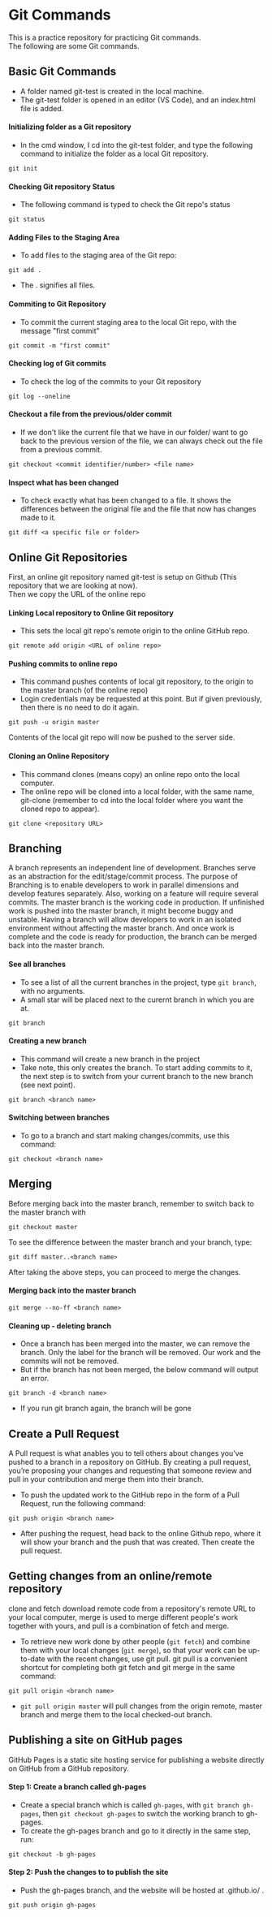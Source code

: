 # Git Commands
This is a practice repository for practicing Git commands. <br>
The following are some Git commands.

## Basic Git Commands
* A folder named git-test is created in the local machine.
* The git-test folder is opened in an editor (VS Code), and an index.html file is added.

#### Initializing folder as a Git repository
* In the cmd window, I cd into the git-test folder, and type the following command to initialize the folder as a local Git repository.
~~~~
git init
~~~~

#### Checking Git repository Status
* The following command is typed to check the Git repo's status
~~~~
git status
~~~~

#### Adding Files to the Staging Area
* To add files to the staging area of the Git repo:
~~~~
git add .
~~~~
* The . signifies all files.

#### Commiting to Git Repository
* To commit the current staging area to the local Git repo, with the message "first commit"
~~~~
git commit -m "first commit"
~~~~
#### Checking log of Git commits
* To check the log of the commits to your Git repository
~~~~
git log --oneline
~~~~


#### Checkout a file from the previous/older commit
* If we don't like the current file that we have in our folder/ want to go back to the previous version of the file, we can always check out the file from a previous commit.
~~~~
git checkout <commit identifier/number> <file name>
~~~~

#### Inspect what has been changed
* To check exactly what has been changed to a file. It shows the differences between the original file and the file that now has changes made to it.
~~~
git diff <a specific file or folder>
~~~

## Online Git Repositories
First, an online git repository named git-test is setup on Github (This repository that we are looking at now). <br>
Then we copy the URL of the online repo

#### Linking Local repository to Online Git repository
* This sets the local git repo's remote origin to the online GitHub repo.
~~~~
git remote add origin <URL of online repo>
~~~~

#### Pushing commits to online repo
* This command pushes contents of local git repository, to the origin to the master branch (of the online repo)
* Login credentials may be requested at this point. But if given previously, then there is no need to do it again.
~~~~
git push -u origin master
~~~~
Contents of the local git repo will now be pushed to the server side.

#### Cloning an Online Repository
* This command clones (means copy) an online repo onto the local computer.
* The online repo will be cloned into a local folder, with the same name, git-clone (remember to cd into the local folder where you want the cloned repo to appear).
~~~~
git clone <repository URL>
~~~~

## Branching
A branch represents an independent line of development. Branches serve as an abstraction for the edit/stage/commit process. 
The purpose of Branching is to enable developers to work in parallel dimensions and develop features separately. Also, working on a feature will require several commits. The master branch is the working code in production. If unfinished work is pushed into the master branch, it might become buggy and unstable. Having a branch will allow developers to work in an isolated environment without affecting the master branch. And once work is complete and the code is ready for production, the branch can be merged back into the master branch.
#### See all branches
* To see a list of all the current branches in the project, type ```git branch```, with no arguments.
* A small star will be placed next to the curernt branch in which you are at.
~~~~
git branch
~~~~
#### Creating a new branch
* This command will create a new branch in the project
* Take note, this only creates the branch. To start adding commits to it, the next step is to switch from your current branch to the new branch (see next point).
~~~~
git branch <branch name>
~~~~
#### Switching between branches
* To go to a branch and start making changes/commits, use this command:
~~~
git checkout <branch name>
~~~

## Merging
Before merging back into the master branch, remember to switch back to the master branch with
~~~~
git checkout master
~~~~
To see the difference between the master branch and your branch, type:
~~~~
git diff master..<branch name>
~~~~
After taking the above steps, you can proceed to merge the changes.
#### Merging back into the master branch
~~~~
git merge --no-ff <branch name>
~~~~
#### Cleaning up - deleting branch
* Once a branch has been merged into the master, we can remove the branch. Only the label for the branch will be removed. Our work and the commits will not be removed.
* But if the branch has not been merged, the below command will output an error.
~~~~
git branch -d <branch name>
~~~~
* If you run git branch again, the branch will be gone

## Create a Pull Request
A Pull request is what anables you to tell others about changes you've pushed to a branch in a repository on GitHub. By creating a pull request, you’re proposing your changes and requesting that someone review and pull in your contribution and merge them into their branch.

* To push the updated work to the GitHub repo in the form of a Pull Request, run the following command:
~~~~
git push origin <branch name>
~~~~
* After pushing the request, head back to the online Github repo, where it will show your branch and the push that was created. Then create the pull request.

## Getting changes from an online/remote repository
clone and fetch download remote code from a repository's remote URL to your local computer, merge is used to merge different people's work together with yours, and pull is a combination of fetch and merge.

* To retrieve new work done by other people (```git fetch```) and combine them with your local changes (```git merge```), so that your work can be up-to-date with the recent changes, use git pull. git pull is a convenient shortcut for completing both git fetch and git merge in the same command:
~~~~
git pull origin <branch name>
~~~~
* ```git pull origin master``` will pull changes from the origin remote, master branch and merge them to the local checked-out branch.

## Publishing a site on GitHub pages
GitHub Pages is a static site hosting service for publishing a website directly on GitHub from a GitHub repository.
#### Step 1: Create a branch called gh-pages
* Create a special branch which is called ```gh-pages```, with ```git branch gh-pages```, then ```git checkout gh-pages``` to switch the working branch to gh-pages.
* To create the gh-pages branch and go to it directly in the same step, run:
~~~~
git checkout -b gh-pages
~~~~
#### Step 2: Push the changes to to publish the site
* Push the gh-pages branch, and the website will be hosted at <username>.github.io/<reponame> .
~~~~
git push origin gh-pages
~~~~
